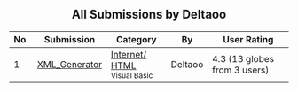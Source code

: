 ﻿<div align="center">

## All Submissions by Deltaoo

</div>

No.  | Submission | Category | By   | User Rating
---- | ---------- | -------- | ---- | -----------
1 | [XML\_Generator<br />](https://github.com/Planet-Source-Code/deltaoo-xml-generator__1-31557) | [Internet/ HTML<br /><sup>Visual Basic</sup>](../ByCategory/internet-html__1-34.md) | Deltaoo | 4.3 (13 globes from 3 users)

